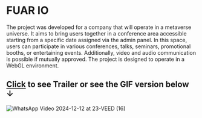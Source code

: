 # **FUAR IO**

The project was developed for a company that will operate in a metaverse universe.
It aims to bring users together in a conference area accessible starting from a specific date assigned via the admin panel.
In this space, users can participate in various conferences, talks, seminars, promotional booths, or entertaining events.
Additionally, video and audio communication is possible if mutually approved. The project is designed to operate in a WebGL environment.

 ## [Click](https://drive.google.com/file/d/16c2S_XyPrVT_k1s4rgAN0uF78-YenzQy/view?usp=sharing) to see Trailer or see the GIF version below **&darr;**

![WhatsApp Video 2024-12-12 at 23-VEED (16)](https://github.com/user-attachments/assets/016909ac-2d0d-407d-bcd1-5c1d74185f7f)


